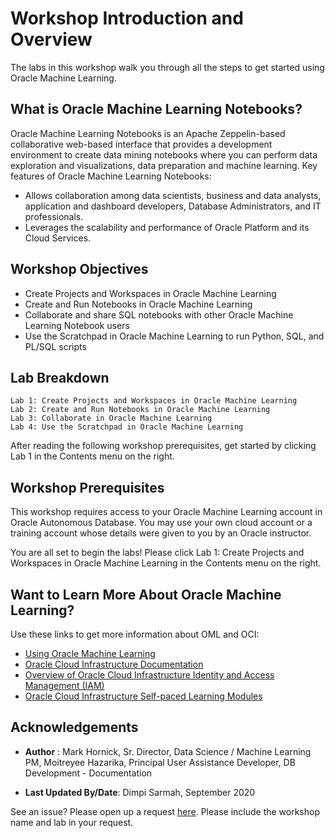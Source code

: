 # Workshop Introduction and Overview

The labs in this workshop walk you through all the steps to get started using Oracle Machine Learning.

## What is Oracle Machine Learning Notebooks?

Oracle Machine Learning Notebooks is an Apache Zeppelin-based collaborative web-based interface that provides a development environment to create data mining notebooks where you can perform data exploration and visualizations, data preparation and machine learning.
Key features of Oracle Machine Learning Notebooks:

* Allows collaboration among data scientists, business and data analysts, application and dashboard developers, Database Administrators, and IT professionals.
* Leverages the scalability and performance of Oracle Platform and its Cloud Services.

## Workshop Objectives


* Create Projects and Workspaces in Oracle Machine Learning
* Create and Run Notebooks in Oracle Machine Learning
* Collaborate and share SQL notebooks with other Oracle Machine Learning Notebook users
* Use the Scratchpad in Oracle Machine Learning to run Python, SQL, and PL/SQL scripts

## Lab Breakdown

    Lab 1: Create Projects and Workspaces in Oracle Machine Learning
    Lab 2: Create and Run Notebooks in Oracle Machine Learning
    Lab 3: Collaborate in Oracle Machine Learning
    Lab 4: Use the Scratchpad in Oracle Machine Learning

After reading the following workshop prerequisites, get started by clicking Lab 1 in the Contents menu on the right.

## Workshop Prerequisites

This workshop requires access to your Oracle Machine Learning account in Oracle Autonomous Database. You may use your own cloud account or a training account whose details were given to you by an Oracle instructor.

You are all set to begin the labs! Please click Lab 1: Create Projects and Workspaces in Oracle Machine Learning in the Contents menu on the right.

## Want to Learn More About Oracle Machine Learning?

Use these links to get more information about OML and OCI:

* [Using Oracle Machine Learning](https://docs.oracle.com/en/cloud/paas/autonomous-data-warehouse-cloud/omlug/index.html)
* [Oracle Cloud Infrastructure Documentation](https://docs.cloud.oracle.com/iaas/Content/GSG/Reference/gettingstartedwithPaaS.htm)
* [Overview of Oracle Cloud Infrastructure Identity and Access Management (IAM)](https://docs.cloud.oracle.com/en-us/iaas/Content/Identity/Concepts/overview.htm)
* [Oracle Cloud Infrastructure Self-paced Learning Modules](https://www.oracle.com/cloud/iaas/training/foundations.html)


## Acknowledgements

* **Author** : Mark Hornick, Sr. Director, Data Science / Machine Learning PM, Moitreyee Hazarika, Principal User Assistance Developer, DB Development - Documentation

* **Last Updated By/Date**: Dimpi Sarmah, September 2020

See an issue?  Please open up a request [here](https://github.com/oracle/learning-library/issues). Please include the workshop name and lab in your request.
